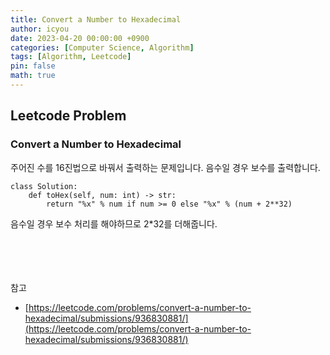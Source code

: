 ```yaml
---
title: Convert a Number to Hexadecimal
author: icyou
date: 2023-04-20 00:00:00 +0900
categories: [Computer Science, Algorithm]
tags: [Algorithm, Leetcode]
pin: false
math: true
---
```


## Leetcode Problem

### Convert a Number to Hexadecimal
주어진 수를 16진법으로 바꿔서 출력하는 문제입니다. 음수일 경우 보수를 출력합니다.

```
class Solution:
    def toHex(self, num: int) -> str:
        return "%x" % num if num >= 0 else "%x" % (num + 2**32)
```
음수일 경우 보수 처리를 해야하므로 2*32를 더해줍니다.

<br/><br/><br/><br/>
참고 
- [https://leetcode.com/problems/convert-a-number-to-hexadecimal/submissions/936830881/](https://leetcode.com/problems/convert-a-number-to-hexadecimal/submissions/936830881/)